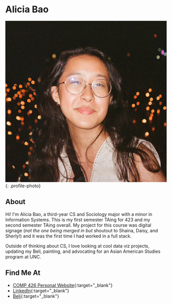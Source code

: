 # Alicia Bao

![Alicia Bao Photo](../profile_photos/albao.jpg){: .profile-photo}

## About
Hi! I'm Alicia Bao, a third-year CS and Sociology major with a minor in Information Systems. This is my first semester TAing for 423 and my second semester TAing overall. My project for this course was digital signage (*not the one being merged in but* shoutout to Shaina, Daisy, and Sherly!) and it was the first time I had worked in a full stack. 

Outside of thinking about CS, I love looking at cool data viz projects, updating my Beli, painting, and advocating for an Asian American Studies program at UNC. 

## Find Me At
<div class="grid cards" markdown>

-   [COMP 426 Personal Website](https://a01-personal-portfolio-aliciasbao.vercel.app/){:target="_blank"}
-   [LinkedIn](https://www.linkedin.com/in/aliciabao/){:target="_blank"}
-   [Beli](https://beliapp.co/app/aliciabao){:target="_blank"}

</div>
